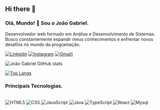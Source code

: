 ## Hi there 👋
### Olá, Mundo! 👋 Sou o João Gabriel.
Desenvolvedor web formado em Análise e Desenvolvimento de Sistemas.
Busco constantemente expandir meus conhecimentos e enfrentar novos desafios no mundo da programação.

[![Linkedin](https://img.shields.io/badge/LinkedIn-0077B5?style=for-the-badge&logo=linkedin&logoColor=white)](https://www.linkedin.com/in/joão-gabriel-oliveira-coelho-23a733216/)
[![Instagram](https://img.shields.io/badge/LinkedIn-0077B5?style=for-the-badge&logo=linkedin&logoColor=white)](https://www.instagram.com/joao1_9gabriel?igsh=MWpuYWFsNXF5djkzaw==)
[![Gmail](https://img.shields.io/badge/Gmail-D14836?style=for-the-badge&logo=gmail&logoColor=white))](joaogocoelho@gmail.com)

![João Gabriel GitHub stats](https://github-readme-stats.vercel.app/api?username=JoaoGabrielO&show_icons=true&theme=radical)

[![Top Langs](https://github-readme-stats.vercel.app/api/top-langs/?username=JoaoGabrielO)](https://github.com/anuraghazra/github-readme-stats)

### Principais Tecnologias.
<div style="display: inline_block"><br/>
  <img align="center" alt="HTML5" src="https://img.shields.io/badge/HTML5-E34F26?style=for-the-badge&logo=html5&logoColor=white"/>
  <img align="center" alt="CSS" src="https://img.shields.io/badge/CSS3-1572B6?style=for-the-badge&logo=css3&logoColor=white"/>
  <img align="center" alt="JavaScript" src="https://img.shields.io/badge/JavaScript-F7DF1E?style=for-the-badge&logo=javascript&logoColor=black"/>
  <img align="center" alt="Java" src="https://img.shields.io/badge/Java-ED8B00?style=for-the-badge&logo=openjdk&logoColor=white"/>
  <img align="center" alt="TypeScript" src="https://img.shields.io/badge/TypeScript-007ACC?style=for-the-badge&logo=typescript&logoColor=white"/>
  <img align="center" alt="React" src="https://img.shields.io/badge/React-20232A?style=for-the-badge&logo=react&logoColor=61DAFB"/>
  <img align="center" alt="Mysql" src="https://img.shields.io/badge/MySQL-00000F?style=for-the-badge&logo=mysql&logoColor=white"/>
</div><br/>

